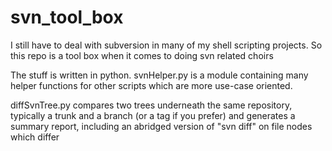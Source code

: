 # svn_tool_box
I still have to deal with subversion in many of my shell scripting projects. So this repo is a tool box when it comes to doing svn related choirs

The stuff is written in python. svnHelper.py is a module containing many helper functions for other scripts which are more use-case oriented.

diffSvnTree.py compares two trees underneath the same repository, typically a trunk and a branch (or a tag if you prefer) and generates a summary report, including an abridged version of "svn diff" on file nodes which differ
